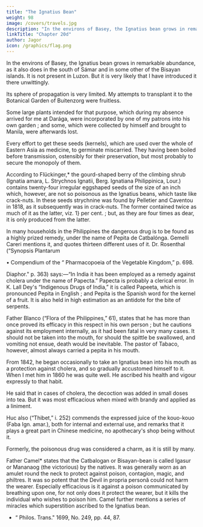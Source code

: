 ```yaml
---
title: "The Ignatius Bean"
weight: 98
image: /covers/travels.jpg
description: "In the environs of Basey, the Ignatius bean grows in remarkable abundance, as it also does in the south of Sámar and in some other of the Bisayan islands. It is not present in Luzon. But it is very likely that I have introduced it there unwittingly"
linkTitle: "Chapter 20d"
author: Jagor
icon: /graphics/flag.png
---
```



<!-- The crocodile, when it has swallowed the bait and the hook at the same time, endeavours in vain to get away, for the pliability of the raft prevents its being torn to pieces, and the peculiar elasticity of the bundle of fibres prevents its being bitten through. The raft serves likewise as a buoy for the captured animal. According to the statements of the hunters, the large crocodiles live far from human habitations, generally selecting the close vegetation in an oozy swamp, in which their bellies, dragging heavily along, leave trails behind them which betray them to the initiated. After a week the pastor mentioned that his party had sent in three crocodiles, the largest of which, however, measured only eighteen feet, but that he had not kept one for me, as he hoped to obtain one of thirty feet. His expectation, however, was not fulfilled. -->

In the environs of Basey, the Ignatius bean grows in remarkable abundance, as it also does in the south of Sámar and in some other of the Bisayan islands. It is not present in Luzon. But it is very likely that I have introduced it there unwittingly. 

Its sphere of propagation is very limited. My attempts to transplant it to the Botanical Garden of Buitenzorg were fruitless. 

Some large plants intended for that purpose, which during my absence arrived for me at Darága, were incorporated by one of my patrons into his own garden ; and some, which were collected by himself and brought to Manila, were afterwards lost. 

Every effort to get these seeds (kernels), which are used over the whole of Eastern Asia as medicine, to germinate miscarried. They having been boiled before transmission, ostensibly for their preservation, but most probably to secure the monopoly of them.

According to Flückinger,* the gourd-shaped berry of the climbing shrub (Ignatia amara, L. Strychnos Ignatii, Berg. Ignatiana Philippinica, Lour.) contains twenty-four irregular eggshaped seeds of the size of an inch which, however, are not so poisonous as the Ignatius beans, which taste like crack-nuts. In these seeds strychnine was found by Pelletier and Caventou in 1818, as it subsequently was in crack-nuts. The former contained twice as much of it as the latter, viz. 1} per cent. ; but, as they are four times as dear, it is only produced from the latter.

In many households in the Philippines the dangerous drug is to be found as a highly prized remedy, under the name of Pepita de Catbalónga. Gemelli Careri mentions it, and quotes thirteen different uses of it. Dr. Rosenthal (“Synopsis Plantarum

• Compendium of the “ Pharmacopoeia of the Vegetable Kingdom,” p. 698.

Diaphor." p. 363) says:—“In India it has been employed as a remedy against cholera under the name of Papecta.” Papecta is probably a clerical error. In K. Lall Dey's “Indigenous Drugs of India,” it is called Papeeta, which is pronounced Pepita in English ; and Pepita is the Spanish word for the kernel of a fruit. It is also held in high estimation as an antidote for the bite of serpents. 

Father Blanco (“Flora of the Philippines,” 61), states that he has more than once proved its efficacy in this respect in his own person ; but he cautions against its employment internally, as it had been fatal in very many cases. It should not be taken into the mouth, for should the spittle be swallowed, and vomiting not ensue, death would be inevitable. The pastor of Tabaco, however, almost always carried a pepita in his mouth. 

From 1842, he began occasionally to take an Ignatius bean into his mouth as a protection against cholera, and so gradually accustomed himself to it. When I met him in 1860 he was quite well. He ascribed his health and vigour expressly to that habit. 

He said that in cases of cholera, the decoction was added in small doses into tea. But it was most efficacious when mixed with brandy and applied as a liniment.

Huc also (“Thibet,” i. 252) commends the expressed juice of the kouo-kouo (Faba Ign. amar.), both for internal and external use, and remarks that it plays a great part in Chinese medicine, no apothecary's shop being without it. 

Formerly, the poisonous drug was considered a charm, as it is still by many. 

Father Camel* states that the Catbalogan or Bisayan-bean is called Igasur or Mananaog (the victorious) by the natives. It was generally worn as an amulet round the neck to protect against poison, contagion, magic, and philtres. It was so potent that the Devil in propria personâ could not harm the wearer. Especially efficacious is it against a poison communicated by breathing upon one, for not only does it protect the wearer, but it kills the individual who wishes to poison him. Camel further mentions a series of miracles which superstition ascribed to the Ignatius bean.

* “ Philos. Trans." 1699, No. 249, pp. 44, 87.